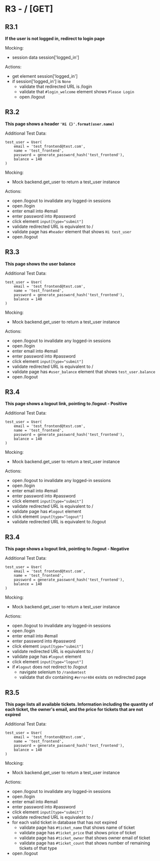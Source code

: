 # R3 - / [GET]

## R3.1
**If the user is not logged in, redirect to login page**

Mocking:
* session data session['logged_in']

Actions:
* get element session['logged_in']
* if session['logged_in'] is `None`
	* validate that redirected URL is /login
	* validate that `#login_welcome` element shows `Please Login`
	* open /logout

## R3.2
**This page shows a header `'Hi {}'.format(user.name)`**

Additional Test Data:
```
test_user = User(
	email = 'test_frontend@test.com',
	name = 'test_frontend',
	password = generate_password_hash('test_frontend'),
	balance = 140
)
```

Mocking:
* Mock backend.get_user to return a test_user instance

Actions:
* open /logout to invalidate any logged-in sessions
* open /login
* enter email into #email
* enter password into #password
* click element ```input[type="submit"]```
* validate redirected URL is equivalent to /
* validate page has `#header` element that shows `Hi test_user`
* open /logout

## R3.3
**This page shows the user balance**

Additional Test Data:
```
test_user = User(
	email = 'test_frontend@test.com',
	name = 'test_frontend',
	password = generate_password_hash('test_frontend'),
	balance = 140
)
```

Mocking:
* Mock backend.get_user to return a test_user instance

Actions:
* open /logout to invalidate any logged-in sessions
* open /login
* enter email into #email
* enter password into #password
* click element ```input[type="submit"]```
* validate redirected URL is equivalent to /
* validate page has `#user_balance` element that shows `test_user.balance`
* open /logout

## R3.4
**This page shows a logout link, pointing to /logout - Positive**

Additional Test Data:
```
test_user = User(
	email = 'test_frontend@test.com',
	name = 'test_frontend',
	password = generate_password_hash('test_frontend'),
	balance = 140
)
```

Mocking:
* Mock backend.get_user to return a test_user instance

Actions:
* open /logout to invalidate any logged-in sessions
* open /login
* enter email into #email
* enter password into #password
* click element ```input[type="submit"]```
* validate redirected URL is equivalent to /
* validate page has `#logout` element
* click element `input[type="logout"]`
* validate redirected URL is equivalent to /logout

## R3.4
**This page shows a logout link, pointing to /logout - Negative**

Additional Test Data:
```
test_user = User(
	email = 'test_frontend@test.com',
	name = 'test_frontend',
	password = generate_password_hash('test_frontend'),
	balance = 140
)
```

Mocking:
* Mock backend.get_user to return a test_user instance

Actions:
* open /logout to invalidate any logged-in sessions
* open /login
* enter email into #email
* enter password into #password
* click element ```input[type="submit"]```
* validate redirected URL is equivalent to /
* validate page has `#logout` element
* click element `input[type="logout"]`
* if `#logout` does not redirect to /logout
	* navigate selenium to `/randomtest`
	* validate that div containing `#error404` exists on redirected page

## R3.5
**This page lists all available tickets. Information including the quantity of each ticket, the owner's email, and the price for tickets that are not expired**

Additional Test Data:
```
test_user = User(
	email = 'test_frontend@test.com',
	name = 'test_frontend',
	password = generate_password_hash('test_frontend'),
	balance = 140
)
```

Mocking:
* Mock backend.get_user to return a test_user instance

Actions:
* open /logout to invalidate any logged-in sessions
* open /login
* enter email into #email
* enter password into #password
* click element ```input[type="submit"]```
* validate redirected URL is equivalent to /
* for each valid ticket in database that has not expired
	* validate page has `#ticket_name` that shows name of ticket
	* validate page has `#ticket_price` that shows price of ticket
	* validate page has `#ticket_owner` that shows owner email of ticket
	* validate page has `#ticket_count` that shows number of remaining tickets of that type
* open /logout
